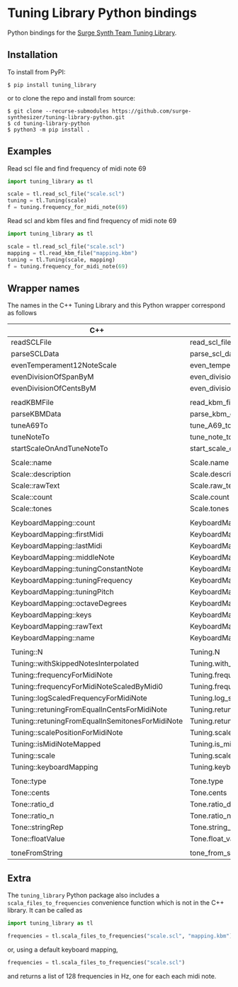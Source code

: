 # Tuning Library Python bindings
Python bindings for the [Surge Synth Team Tuning Library](https://github.com/surge-synthesizer/tuning-library).

## Installation

To install from PyPI:
```console
$ pip install tuning_library
```
or to clone the repo and install from source:
```console
$ git clone --recurse-submodules https://github.com/surge-synthesizer/tuning-library-python.git
$ cd tuning-library-python
$ python3 -m pip install .
```

## Examples

Read scl file and find frequency of midi note 69
```python
import tuning_library as tl

scale = tl.read_scl_file("scale.scl")
tuning = tl.Tuning(scale)
f = tuning.frequency_for_midi_note(69)
```

Read scl and kbm files and find frequency of midi note 69
```python
import tuning_library as tl

scale = tl.read_scl_file("scale.scl")
mapping = tl.read_kbm_file("mapping.kbm")
tuning = tl.Tuning(scale, mapping)
f = tuning.frequency_for_midi_note(69)
```

## Wrapper names

The names in the C++ Tuning Library and this Python wrapper correspond as follows

|   C++                                             |   Python                                                  |
| ------------------------------------------------- | --------------------------------------------------------- |
|   readSCLFile                                     |   read_scl_file                                           |
|   parseSCLData                                    |   parse_scl_data                                          |
|   evenTemperament12NoteScale                      |   even_temperament_12_note_scale                          |
|   evenDivisionOfSpanByM                           |   even_division_of_span_by_m                              |
|   evenDivisionOfCentsByM                          |   even_division_of_cents_by_m                             |
|                                                   |                                                           |
|   readKBMFile                                     |   read_kbm_file                                           |
|   parseKBMData                                    |   parse_kbm_data                                          |
|   tuneA69To                                       |   tune_A69_to                                             |
|   tuneNoteTo                                      |   tune_note_to                                            |
|   startScaleOnAndTuneNoteTo                       |   start_scale_on_and_tune_note_to                         |
|                                                   |                                                           |
|   Scale::name                                     |   Scale.name                                              |
|   Scale::description                              |   Scale.description                                       |
|   Scale::rawText                                  |   Scale.raw_text                                          |
|   Scale::count                                    |   Scale.count                                             |
|   Scale::tones                                    |   Scale.tones                                             |
|                                                   |                                                           |
|   KeyboardMapping::count                          |   KeyboardMapping.count                                   |
|   KeyboardMapping::firstMidi                      |   KeyboardMapping.first_midi                              |
|   KeyboardMapping::lastMidi                       |   KeyboardMapping.last_midi                               |
|   KeyboardMapping::middleNote                     |   KeyboardMapping.middle_note                             |
|   KeyboardMapping::tuningConstantNote             |   KeyboardMapping.tuning_constant_note                    |
|   KeyboardMapping::tuningFrequency                |   KeyboardMapping.tuning_frequency                        |
|   KeyboardMapping::tuningPitch                    |   KeyboardMapping.tuning_pitch                            |
|   KeyboardMapping::octaveDegrees                  |   KeyboardMapping.octave_degrees                          |
|   KeyboardMapping::keys                           |   KeyboardMapping.keys                                    |
|   KeyboardMapping::rawText                        |   KeyboardMapping.raw_text                                |
|   KeyboardMapping::name                           |   KeyboardMapping.name                                    |
|                                                   |                                                           |
|   Tuning::N                                       |   Tuning.N                                                |
|   Tuning::withSkippedNotesInterpolated            |   Tuning.with_skipped_notes_interpolated                  |
|   Tuning::frequencyForMidiNote                    |   Tuning.frequency_for_midi_note                          |
|   Tuning::frequencyForMidiNoteScaledByMidi0       |   Tuning.frequency_for_midi_note_scaled_by_midi_0         |
|   Tuning::logScaledFrequencyForMidiNote           |   Tuning.log_scaled_frequency_for_midi_note               |
|   Tuning::retuningFromEqualInCentsForMidiNote     |   Tuning.retuning_from_equal_in_cents_for_midi_note       |
|   Tuning::retuningFromEqualInSemitonesForMidiNote |   Tuning.retuning_from_equal_in_semitones_for_midi_note   |
|   Tuning::scalePositionForMidiNote                |   Tuning.scale_position_for_midi_note                     |
|   Tuning::isMidiNoteMapped                        |   Tuning.is_midi_note_mapped                              |
|   Tuning::scale                                   |   Tuning.scale                                            |
|   Tuning::keyboardMapping                         |   Tuning.keyboard_mapping                                 |
|                                                   |                                                           |
|   Tone::type                                      |   Tone.type                                               |
|   Tone::cents                                     |   Tone.cents                                              |
|   Tone::ratio_d                                   |   Tone.ratio_d                                            |
|   Tone::ratio_n                                   |   Tone.ratio_n                                            |
|   Tone::stringRep                                 |   Tone.string_rep                                         |
|   Tone::floatValue                                |   Tone.float_value                                        |
|                                                   |                                                           |
|   toneFromString                                  |   tone_from_string                                        |

## Extra

The `tuning_library` Python package also includes a
`scala_files_to_frequencies` convenience function which is not in the C++
library.  It can be called as
```python
import tuning_library as tl

frequencies = tl.scala_files_to_frequencies("scale.scl", "mapping.kbm")
```
or, using a default keyboard mapping,
```python
frequencies = tl.scala_files_to_frequencies("scale.scl")
```
and returns a list of 128 frequencies in Hz, one for each each midi note.
